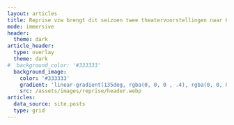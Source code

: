 ```yaml
---
layout: articles
title: Reprise vzw brengt dit seizoen twee theatervoorstellingen naar Hasselt!
mode: immersive
header:
  theme: dark
article_header:
  type: overlay
  theme: dark
#  background_color: '#333333'
  background_image:
    color: '#333333'
    gradient: 'linear-gradient(135deg, rgba(0, 0, 0 , .4), rgba(0, 0, 0, .4))'
    src: /assets/images/reprise/header.webp
articles:
  data_source: site.posts
  type: grid
---
```


[//]: # (## Nieuwe voorstellingen)

[//]: # ()
[//]: # (Twee nieuwe voorstellingen aangekondigd. Beiden spelen in het cultureel centrum CCHA, in Hasselt:)

[//]: # (- [De Muizenval]&#40;/voorstellingen/de-muizenval&#41; op 11 december 2023, van Loge10 Theaterproducties)

[//]: # (- [De Padelburen]&#40;/voorstellingen/de-padelburen&#41; op 8 april 2024, van Het Prethuis)
